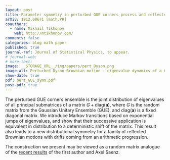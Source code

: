 ```yaml
---
layout: post
title: Parameter symmetry in perturbed GUE corners process and reflected drifted Brownian motions
arXiv: 1912.08671 [math.PR]
coauthors: 
  - name: Mikhail Tikhonov
    web: http://mtikhonov.com/
comments: false
categories: blog math paper
published: true
journal-ref: Journal of Statistical Physics, to appear.
# journal-web: 
# more-text:
image: __STORAGE_URL__/img/papers/pert_Dyson.png
image-alt: Perturbed Dyson Brownian motion - eigenvalue dynamics of a 6x6 matrix of Brownian motions, with no drift off the diagonal, and an arithmetic progression of drifts on the diagonal
show-date: true
pdf: pert_GUE_symm.pdf
post-pdf: true
---
```


The perturbed GUE corners ensemble is the joint distribution of eigenvalues of all principal submatrices of a matrix $G+\mathrm{diag}(\mathbf{a})$, where $G$ is the random matrix from the Gaussian Unitary Ensemble (GUE), and $\mathrm{diag}(\mathbf{a})$ is a fixed diagonal matrix. We introduce Markov transitions based on exponential jumps of eigenvalues, and show that their successive application is equivalent in distribution to a deterministic shift of the matrix. This result also leads to a new distributional symmetry for a family of reflected Brownian motions with drifts coming from an arithmetic progression.

The construction we present may be viewed as a random matrix analogue of the [recent results]({{site.url}}/2019/07/backwards_TASEP/) of the first author and Axel Saenz.
